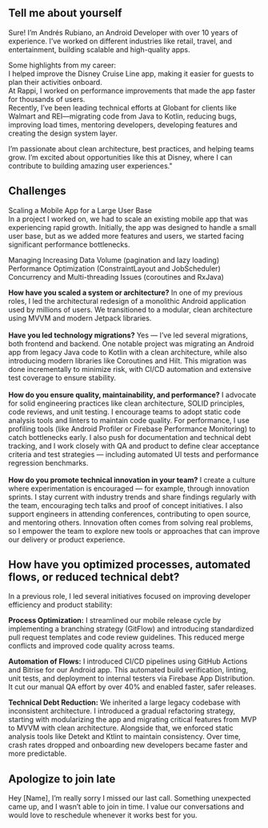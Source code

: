 ## Tell me about yourself
Sure! I’m Andrés Rubiano, an Android Developer with over 10 years of experience. I’ve worked on different industries like retail, travel, and entertainment, building scalable and high-quality apps.

Some highlights from my career: <br>
I helped improve the Disney Cruise Line app, making it easier for guests to plan their activities onboard. <br>
At Rappi, I worked on performance improvements that made the app faster for thousands of users.<br>
Recently, I’ve been leading technical efforts at Globant for clients like Walmart and REI—migrating code from Java to Kotlin, reducing bugs, improving load times, mentoring developers, developing features and creating the design system layer.<br>

I’m passionate about clean architecture, best practices, and helping teams grow. I’m excited about opportunities like this at Disney, where I can contribute to building amazing user experiences."

## Challenges
Scaling a Mobile App for a Large User Base
<br> In a project I worked on, we had to scale an existing mobile app that was experiencing rapid growth. Initially, the app was designed to handle a small user base, but as we added more features and users, we started facing significant performance bottlenecks.

Managing Increasing Data Volume (pagination and lazy loading)
<br>Performance Optimization (ConstraintLayout and JobScheduler)
<br>Concurrency and Multi-threading Issues (coroutines and RxJava)

**How have you scaled a system or architecture?**
In one of my previous roles, I led the architectural redesign of a monolithic Android application used by millions of users. We transitioned to a modular, clean architecture using MVVM and modern Jetpack libraries.
<br><br>
**Have you led technology migrations?**
Yes — I’ve led several migrations, both frontend and backend. One notable project was migrating an Android app from legacy Java code to Kotlin with a clean architecture, while also introducing modern libraries like Coroutines and Hilt. This migration was done incrementally to minimize risk, with CI/CD automation and extensive test coverage to ensure stability.
<br><br>
**How do you ensure quality, maintainability, and performance?**
I advocate for solid engineering practices like clean architecture, SOLID principles, code reviews, and unit testing. I encourage teams to adopt static code analysis tools and linters to maintain code quality. For performance, I use profiling tools (like Android Profiler or Firebase Performance Monitoring) to catch bottlenecks early. I also push for documentation and technical debt tracking, and I work closely with QA and product to define clear acceptance criteria and test strategies — including automated UI tests and performance regression benchmarks.
<br><br>
**How do you promote technical innovation in your team?**
I create a culture where experimentation is encouraged — for example, through innovation sprints. I stay current with industry trends and share findings regularly with the team, encouraging tech talks and proof of concept initiatives. I also support engineers in attending conferences, contributing to open source, and mentoring others. Innovation often comes from solving real problems, so I empower the team to explore new tools or approaches that can improve our delivery or product experience.

## How have you optimized processes, automated flows, or reduced technical debt?
In a previous role, I led several initiatives focused on improving developer efficiency and product stability:

**Process Optimization:**
I streamlined our mobile release cycle by implementing a branching strategy (GitFlow) and introducing standardized pull request templates and code review guidelines. This reduced merge conflicts and improved code quality across teams.

**Automation of Flows:**
I introduced CI/CD pipelines using GitHub Actions and Bitrise for our Android app. This automated build verification, linting, unit tests, and deployment to internal testers via Firebase App Distribution. It cut our manual QA effort by over 40% and enabled faster, safer releases.

**Technical Debt Reduction:**
We inherited a large legacy codebase with inconsistent architecture. I introduced a gradual refactoring strategy, starting with modularizing the app and migrating critical features from MVP to MVVM with clean architecture. Alongside that, we enforced static analysis tools like Detekt and Ktlint to maintain consistency. Over time, crash rates dropped and onboarding new developers became faster and more predictable.

## Apologize to join late
Hey [Name], I’m really sorry I missed our last call. Something unexpected came up, and I wasn’t able to join in time. I value our conversations and would love to reschedule whenever it works best for you.

